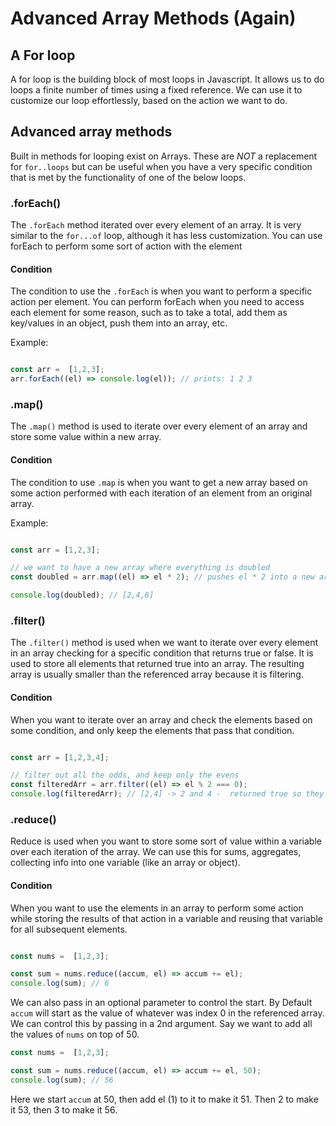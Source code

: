 # Advanced Array Methods (Again)

## A For loop

A for loop is the building block of most loops in Javascript. It allows us to do loops a finite number of times using a fixed reference. We can use it to customize our loop effortlessly, based on the action we want to do.

## Advanced array methods

Built in methods for looping exist on Arrays. These are *NOT* a replacement for `for..loops` but can be useful when you have a very specific condition that is met by the functionality of one of the below loops.


### .forEach()

The `.forEach` method iterated over every element of an array. It is very similar to the `for...of` loop, although it has less customization. You can use forEach to perform some sort of action with the element

#### Condition

The condition to use the `.forEach` is when you want to perform a specific action per element. You can perform forEach when you need to access each element for some reason, such as to take a total, add them as key/values in an object, push them into an array, etc.

Example:

```js

const arr =  [1,2,3];
arr.forEach((el) => console.log(el)); // prints: 1 2 3


```


### .map()

The `.map()` method is used to iterate over every element of an array and store some value within a new array.

#### Condition

The condition to use `.map` is when you want to get a new array based on some action performed with each iteration of an element from an original array.

Example:

```js

const arr = [1,2,3];

// we want to have a new array where everything is doubled
const doubled = arr.map((el) => el * 2); // pushes el * 2 into a new array

console.log(doubled); // [2,4,6]


```


### .filter()

The `.filter()` method is used when we want to iterate over every element in an array checking for a specific condition that returns true or false. It is used to store all elements that returned true into an array. The resulting array is usually smaller than the referenced array because it is filtering.

#### Condition

When you want to iterate over an array and check the elements based on some condition, and only keep the elements that pass that condition.

```js

const arr = [1,2,3,4];

// filter out all the odds, and keep only the evens
const filteredArr = arr.filter((el) => el % 2 === 0);
console.log(filteredArr); // [2,4] -> 2 and 4 -  returned true so they were pushed


```


### .reduce()

Reduce is used when you want to store some sort of value within a variable over each iteration of the array. We can use this for sums, aggregates, collecting info into one variable (like an array or object).


#### Condition

When you want to use the elements in an array to perform some action while storing the results of that action in a variable and reusing that variable for all subsequent elements.

```js

const nums =  [1,2,3];

const sum = nums.reduce((accum, el) => accum += el);
console.log(sum); // 6
```

We can also pass in an optional parameter to control the start. By Default `accum` will start as the value of whatever was index 0 in the referenced array. We can control this by passing in a 2nd argument. Say we want to add all the values of `nums` on top of 50.

```js
const nums =  [1,2,3];

const sum = nums.reduce((accum, el) => accum += el, 50);
console.log(sum); // 56

```

Here we start `accum` at 50, then add el (1) to it to make it 51. Then 2 to make it 53, then 3 to make it 56.
